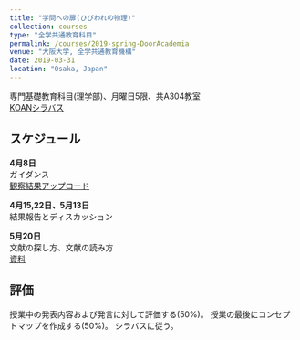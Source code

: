 ```yaml
---
title: "学問への扉(ひびわれの物理)"
collection: courses
type: "全学共通教育科目"
permalink: /courses/2019-spring-DoorAcademia
venue: "大阪大学, 全学共通教育機構"
date: 2019-03-31
location: "Osaka, Japan"
---
```


専門基礎教育科目(理学部)、月曜日5限、共A304教室  
[KOANシラバス](https://koan.osaka-u.ac.jp/campusweb/campussquare.do?_flowExecutionKey=_cE99F1037-A2CB-EE6D-7CDA-3211D5A67933_kC31288BC-6DEB-D572-A495-BA1CCE823636)
    

スケジュール
-----
<!-- br 相当は スペース2個分 -->
**4月8日**  
ガイダンス  
[観察結果アップロード](https://www.cle.osaka-u.ac.jp/webapps/blackboard/execute/displayIndividualContent?mode=reset&content_id=_435436_1&course_id=_12839_1)  

**4月15,22日、5月13日**  
結果報告とディスカッション  

**5月20日**  
文献の探し方、文献の読み方  
[資料](https://www.cle.osaka-u.ac.jp/webapps/blackboard/execute/content/file?cmd=view&mode=designer&content_id=_540242_1&course_id=_12839_1)  


評価
---
授業中の発表内容および発言に対して評価する(50%)。
授業の最後にコンセプトマップを作成する(50%)。
シラバスに従う。

